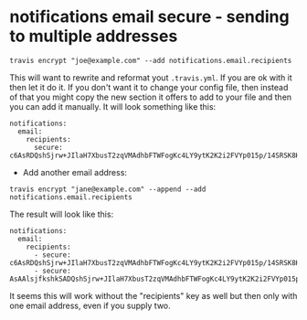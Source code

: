 # notifications email secure - sending to multiple addresses



```
travis encrypt "joe@example.com" --add notifications.email.recipients
```


This will want to rewrite and reformat yout `.travis.yml`. If you are ok with it then let it do it.
If you don't want it to change your config file, then instead of that you might copy the new section it offers to add to
your file and then you can add it manually. It will look something like this:


```
notifications:
  email:
    recipients:
      secure: c6AsRDQshSjrw+JIlaH7XbusT2zqVMAdhbFTWFogKc4LY9ytK2K2i2FVYp015p/14SRSK8HBYOpXJ3uy+vGBS2Eyovq0WSnTki7MLpx1GXhPOUyuiiLhtgHiTRzTK/3BdTlIOc9uKnw7Urw=
```

* Add another email address:

```
travis encrypt "jane@example.com" --append --add notifications.email.recipients
```

The result will look like this:

```
notifications:
  email:
    recipients:
      - secure: c6AsRDQshSjrw+JIlaH7XbusT2zqVMAdhbFTWFogKc4LY9ytK2K2i2FVYp015p/14SRSK8HBYOpXJ3uy+vGBS2Eyovq0WSnTki7MLpx1GXhPOUyuiiLhtgHiTRzTK/3BdTlIOc9uKnw7Urw=
      - secure: AsAAlsjfkshkSADQshSjrw+JIlaH7XbusT2zqVMAdhbFTWFogKc4LY9ytK2K2i2FVYp015p/14SRSK8HBYOpXJ3uy+vGBS2Eyovq0WSnTki7MLpx1GXhPOUyuiiLhtgHiTRzTK/3BdTlSFF=
```


It seems this will work without the "recipients" key as well but then only with one email address, even if you supply two.




